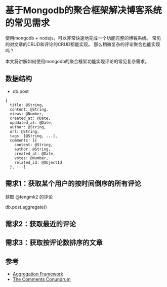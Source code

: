 # 基于Mongodb的聚合框架解决博客系统的常见需求

使用mongodb + nodejs，可以非常快速地完成一个功能完整的博客系统。
常见的对文章的CRUD和评论的CRUD都能实现。
那么稍微复杂的评论聚合也能实现吗？

本文将讲解如何使用mongodb的聚合框架功能实现评论的常见复杂需求。

## 数据结构

* db.post
```
{
  title: @String,
  content: @String,
  views: @Number,
  created_at: @Date,
  upddated_at: @Date,
  author: @String,
  url: @String,
  tags: [@String, ...],
  comments: [{
    content: @String,
    author: @String,
    created_at: @Date,
    votes: @Number,
    related_id: @ObjectId
  }, ...]
```

## 需求1：获取某个用户的按时间倒序的所有评论

获取 @fengmk2 的评论

db.post.aggregate()

## 需求2：获取最近的评论

## 需求3：获取按评论数排序的文章


## 参考

* [Aggregation Framework](http://www.mongodb.org/display/DOCS/Aggregation+Framework)
* [The Comments Conundrum](http://www.snailinaturtleneck.com/blog/2012/02/02/the-comments-conundrum/)